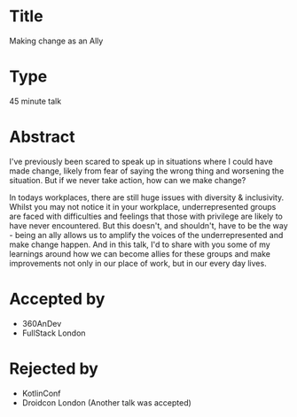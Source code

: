 # Title

Making change as an Ally

# Type

45 minute talk

# Abstract

I've previously been scared to speak up in situations where I could have made change, likely from fear of saying the 
wrong thing and worsening the situation. But if we never take action, how can we make change? 

In todays workplaces, there are still huge issues with diversity & inclusivity. Whilst you may not notice it in your workplace, underrepresented groups are faced with difficulties and feelings that those with privilege are likely to have never encountered. But this doesn't, and shouldn't, have to be the way - being an ally allows us to amplify the voices of the underrepresented and make change happen. And in this talk, I'd to share with you some of my learnings around how we can become  allies for these groups and make improvements not only in our place of work, but in our every day lives.

# Accepted by

- 360AnDev
- FullStack London

# Rejected by

- KotlinConf
- Droidcon London (Another talk was accepted)
